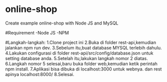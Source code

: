 # online-shop
Create example online-shop with Node JS and MySQL

#Requirement
    -Node JS
    -NPM

#Langkah-langkah:
    1.Clone project ini
    2.Buka di folder rest-api,kemudian jalankan npm run dev.
    3.Sebelum itu,buat database MYSQL terlebih dahulu.
    4.Lakukan configurasi di folder rest-api/src/config/database.json untuk setting database anda.
    5.Setelah itu,lakukan langkah nomor 2 diatas.
    6.Langkah nomor 5 selesai,baru buka folder web,kemudian ketik perintah npm install.
    7.Aplikasi bisa dibuka di localhost:3000 untuk webnya. dan rest apinya localhost:8000/
    8.Selesai.
